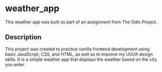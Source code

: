# weather_app
This weather app was built as part of an assignment from The Odin Project.

## Description
This project was created to practice vanilla frontend development using basic JavaScript, CSS, and HTML, as well as to improve my UI/UX design skills.
It is a simple weather app that displays the weather based on the city you enter.
